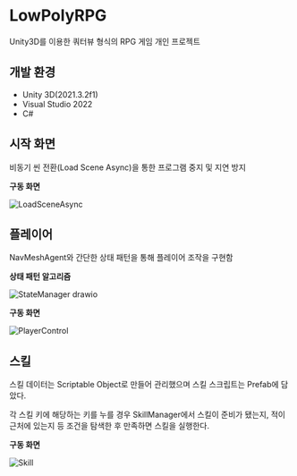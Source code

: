# LowPolyRPG
Unity3D를 이용한 쿼터뷰 형식의 RPG 게임 개인 프로젝트

## 개발 환경
- Unity 3D(2021.3.2f1)
- Visual Studio 2022
- C#

## 시작 화면
비동기 씬 전환(Load Scene Async)을 통한 프로그램 중지 및 지연 방지

**구동 화면**

![LoadSceneAsync](https://user-images.githubusercontent.com/80217301/211596011-16f210e4-0e3b-4c75-87f2-f089b7d6cbe9.gif)

 
## 플레이어
NavMeshAgent와 간단한 상태 패턴을 통해 플레이어 조작을 구현함

**상태 패턴 알고리즘**

![StateManager drawio](https://user-images.githubusercontent.com/80217301/211600927-6c90d740-3f15-47f0-9b52-576b0ae9d293.png)

**구동 화면**

![PlayerControl](https://user-images.githubusercontent.com/80217301/211601948-72593636-6cf0-4e16-b189-6abe67fb959c.gif)


## 스킬
스킬 데이터는 Scriptable Object로 만들어 관리했으며 스킬 스크립트는 Prefab에 담았다.

각 스킬 키에 해당하는 키를 누를 경우 SkillManager에서 스킬이 준비가 됐는지, 적이 근처에 있는지 등 조건을 탐색한 후 만족하면 스킬을 실행한다.

**구동 화면**

![Skill](https://user-images.githubusercontent.com/80217301/212345836-f4a44629-24a0-42a3-9e65-176bb70643be.gif)


